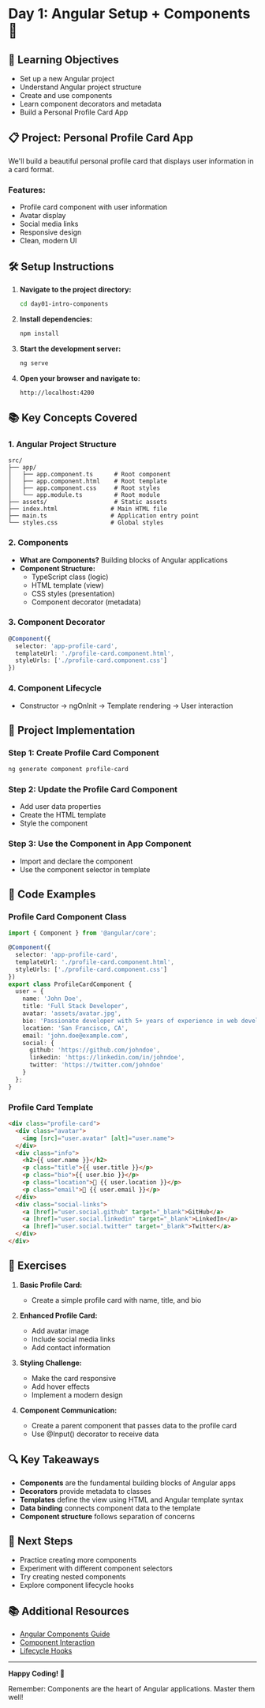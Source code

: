 # Day 1: Angular Setup + Components 🚀

## 🎯 Learning Objectives

- Set up a new Angular project
- Understand Angular project structure
- Create and use components
- Learn component decorators and metadata
- Build a Personal Profile Card App

## 📋 Project: Personal Profile Card App

We'll build a beautiful personal profile card that displays user information in a card format.

### Features:
- Profile card component with user information
- Avatar display
- Social media links
- Responsive design
- Clean, modern UI

## 🛠️ Setup Instructions

1. **Navigate to the project directory:**
   ```bash
   cd day01-intro-components
   ```

2. **Install dependencies:**
   ```bash
   npm install
   ```

3. **Start the development server:**
   ```bash
   ng serve
   ```

4. **Open your browser and navigate to:**
   ```
   http://localhost:4200
   ```

## 📚 Key Concepts Covered

### 1. Angular Project Structure
```
src/
├── app/
│   ├── app.component.ts      # Root component
│   ├── app.component.html    # Root template
│   ├── app.component.css     # Root styles
│   └── app.module.ts         # Root module
├── assets/                   # Static assets
├── index.html               # Main HTML file
├── main.ts                  # Application entry point
└── styles.css               # Global styles
```

### 2. Components
- **What are Components?** Building blocks of Angular applications
- **Component Structure:**
  - TypeScript class (logic)
  - HTML template (view)
  - CSS styles (presentation)
  - Component decorator (metadata)

### 3. Component Decorator
```typescript
@Component({
  selector: 'app-profile-card',
  templateUrl: './profile-card.component.html',
  styleUrls: ['./profile-card.component.css']
})
```

### 4. Component Lifecycle
- Constructor → ngOnInit → Template rendering → User interaction

## 🎨 Project Implementation

### Step 1: Create Profile Card Component
```bash
ng generate component profile-card
```

### Step 2: Update the Profile Card Component
- Add user data properties
- Create the HTML template
- Style the component

### Step 3: Use the Component in App Component
- Import and declare the component
- Use the component selector in template

## 📝 Code Examples

### Profile Card Component Class
```typescript
import { Component } from '@angular/core';

@Component({
  selector: 'app-profile-card',
  templateUrl: './profile-card.component.html',
  styleUrls: ['./profile-card.component.css']
})
export class ProfileCardComponent {
  user = {
    name: 'John Doe',
    title: 'Full Stack Developer',
    avatar: 'assets/avatar.jpg',
    bio: 'Passionate developer with 5+ years of experience in web development.',
    location: 'San Francisco, CA',
    email: 'john.doe@example.com',
    social: {
      github: 'https://github.com/johndoe',
      linkedin: 'https://linkedin.com/in/johndoe',
      twitter: 'https://twitter.com/johndoe'
    }
  };
}
```

### Profile Card Template
```html
<div class="profile-card">
  <div class="avatar">
    <img [src]="user.avatar" [alt]="user.name">
  </div>
  <div class="info">
    <h2>{{ user.name }}</h2>
    <p class="title">{{ user.title }}</p>
    <p class="bio">{{ user.bio }}</p>
    <p class="location">📍 {{ user.location }}</p>
    <p class="email">📧 {{ user.email }}</p>
  </div>
  <div class="social-links">
    <a [href]="user.social.github" target="_blank">GitHub</a>
    <a [href]="user.social.linkedin" target="_blank">LinkedIn</a>
    <a [href]="user.social.twitter" target="_blank">Twitter</a>
  </div>
</div>
```

## 🎯 Exercises

1. **Basic Profile Card:**
   - Create a simple profile card with name, title, and bio

2. **Enhanced Profile Card:**
   - Add avatar image
   - Include social media links
   - Add contact information

3. **Styling Challenge:**
   - Make the card responsive
   - Add hover effects
   - Implement a modern design

4. **Component Communication:**
   - Create a parent component that passes data to the profile card
   - Use @Input() decorator to receive data

## 🔍 Key Takeaways

- **Components** are the fundamental building blocks of Angular apps
- **Decorators** provide metadata to classes
- **Templates** define the view using HTML and Angular template syntax
- **Data binding** connects component data to the template
- **Component structure** follows separation of concerns

## 🚀 Next Steps

- Practice creating more components
- Experiment with different component selectors
- Try creating nested components
- Explore component lifecycle hooks

## 📚 Additional Resources

- [Angular Components Guide](https://angular.io/guide/component-overview)
- [Component Interaction](https://angular.io/guide/component-interaction)
- [Lifecycle Hooks](https://angular.io/guide/lifecycle-hooks)

---

**Happy Coding! 🎉**

Remember: Components are the heart of Angular applications. Master them well! 